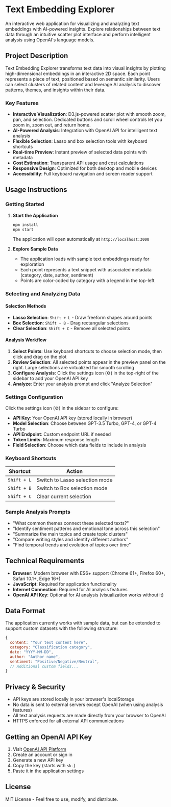 # Text Embedding Explorer

An interactive web application for visualizing and analyzing text embeddings with AI-powered insights. Explore relationships between text data through an intuitive scatter plot interface and perform intelligent analysis using OpenAI's language models.

## Project Description

Text Embedding Explorer transforms text data into visual insights by plotting high-dimensional embeddings in an interactive 2D space. Each point represents a piece of text, positioned based on semantic similarity. Users can select clusters of related content and leverage AI analysis to discover patterns, themes, and insights within their data.

### Key Features

- **Interactive Visualization**: D3.js-powered scatter plot with smooth zoom, pan, and selection. Dedicated buttons and scroll wheel controls let you zoom in, zoom out, and return home.
- **AI-Powered Analysis**: Integration with OpenAI API for intelligent text analysis
- **Flexible Selection**: Lasso and box selection tools with keyboard shortcuts
- **Real-time Preview**: Instant preview of selected data points with metadata
- **Cost Estimation**: Transparent API usage and cost calculations
- **Responsive Design**: Optimized for both desktop and mobile devices
- **Accessibility**: Full keyboard navigation and screen reader support

## Usage Instructions

### Getting Started

1. **Start the Application**
   ```bash
   npm install
   npm start
   ```
   The application will open automatically at `http://localhost:3000`

2. **Explore Sample Data**
   - The application loads with sample text embeddings ready for exploration
   - Each point represents a text snippet with associated metadata (category, date, author, sentiment)
   - Points are color-coded by category with a legend in the top-left

### Selecting and Analyzing Data

#### Selection Methods
- **Lasso Selection**: `Shift + L` - Draw freeform shapes around points
- **Box Selection**: `Shift + B` - Drag rectangular selections
- **Clear Selection**: `Shift + C` - Remove all selected points

#### Analysis Workflow
1. **Select Points**: Use keyboard shortcuts to choose selection mode, then click and drag on the plot
2. **Review Selection**: All selected points appear in the preview panel on the right. Large selections are virtualized for smooth scrolling
3. **Configure Analysis**: Click the settings icon (⚙) in the top-right of the sidebar to add your OpenAI API key
4. **Analyze**: Enter your analysis prompt and click "Analyze Selection"

### Settings Configuration

Click the settings icon (⚙) in the sidebar to configure:

- **API Key**: Your OpenAI API key (stored locally in browser)
- **Model Selection**: Choose between GPT-3.5 Turbo, GPT-4, or GPT-4 Turbo
- **API Endpoint**: Custom endpoint URL if needed
- **Token Limits**: Maximum response length
- **Field Selection**: Choose which data fields to include in analysis

### Keyboard Shortcuts

| Shortcut | Action |
|----------|--------|
| `Shift + L` | Switch to Lasso selection mode |
| `Shift + B` | Switch to Box selection mode |
| `Shift + C` | Clear current selection |

### Sample Analysis Prompts

- "What common themes connect these selected texts?"
- "Identify sentiment patterns and emotional tone across this selection"
- "Summarize the main topics and create topic clusters"
- "Compare writing styles and identify different authors"
- "Find temporal trends and evolution of topics over time"

## Technical Requirements

- **Browser**: Modern browser with ES6+ support (Chrome 61+, Firefox 60+, Safari 10.1+, Edge 16+)
- **JavaScript**: Required for application functionality
- **Internet Connection**: Required for AI analysis features
- **OpenAI API Key**: Optional for AI analysis (visualization works without it)

## Data Format

The application currently works with sample data, but can be extended to support custom datasets with the following structure:

```javascript
{
  content: "Your text content here",
  category: "Classification category",
  date: "YYYY-MM-DD",
  author: "Author name",
  sentiment: "Positive/Negative/Neutral",
  // Additional custom fields...
}
```

## Privacy & Security

- API keys are stored locally in your browser's localStorage
- No data is sent to external servers except OpenAI (when using analysis features)
- All text analysis requests are made directly from your browser to OpenAI
- HTTPS enforced for all external API communications

## Getting an OpenAI API Key

1. Visit [OpenAI API Platform](https://platform.openai.com/api-keys)
2. Create an account or sign in
3. Generate a new API key
4. Copy the key (starts with `sk-`)
5. Paste it in the application settings

## License

MIT License - Feel free to use, modify, and distribute.